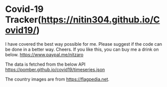 # Covid-19 Tracker(https://nitin304.github.io/Covid19/)
I have covered the best way possible for me. Please suggest if the code can be done in a better way.
Cheers. 
If you like this, you can buy me a drink on below.
https://www.paypal.me/nitzaro

The data is fetched from the below API
https://pomber.github.io/covid19/timeseries.json

The country images are from https://flagpedia.net.
